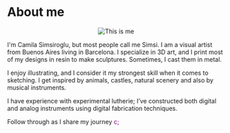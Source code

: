 # About me

<center>

![This is me](/../images/about-me/this-is-me.png)

</center>


I'm Camila Simsiroglu, but most people call me Simsi. I am a visual artist from Buenos Aires living in Barcelona. I specialize in 3D art, and I print most of my designs in resin to make sculptures. Sometimes, I cast them in metal.  

I enjoy illustrating, and I consider it my strongest skill when it comes to sketching. I get inspired by animals, castles, natural scenery and also by musical instruments.  

I have experience with experimental lutherie; I’ve constructed both digital and analog instruments using digital fabrication techniques.

Follow through as I share my journey <span style="color: purple;">c;</span>

